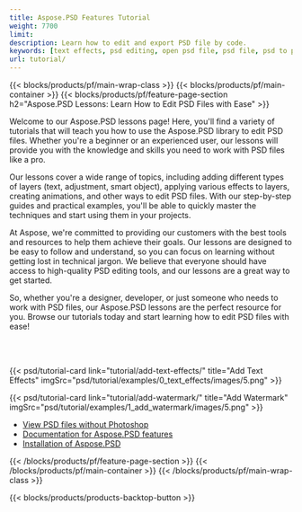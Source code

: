 ```yaml
---
title: Aspose.PSD Features Tutorial
weight: 7700
limit: 
description: Learn how to edit and export PSD file by code.
keywords: [text effects, psd editing, open psd file, psd file, psd to png, psd file format, PSD API, Aspose.PSD library, Aspose.PSD tutorial]
url: tutorial/
---
```


{{< blocks/products/pf/main-wrap-class >}}
{{< blocks/products/pf/main-container >}}
{{< blocks/products/pf/feature-page-section h2="Aspose.PSD Lessons: Learn How to Edit PSD Files with Ease" >}}


<p>
Welcome to our Aspose.PSD lessons page! Here, you'll find a variety of tutorials that will teach you how to use the Aspose.PSD library to edit PSD files. Whether you're a beginner or an experienced user, our lessons will provide you with the knowledge and skills you need to work with PSD files like a pro.</p>
<p>
Our lessons cover a wide range of topics, including adding different types of layers (text, adjustment, smart object), applying various effects to layers, creating animations, and other ways to edit PSD files. With our step-by-step guides and practical examples, you'll be able to quickly master the techniques and start using them in your projects.</p>
<p>
At Aspose, we're committed to providing our customers with the best tools and resources to help them achieve their goals. Our lessons are designed to be easy to follow and understand, so you can focus on learning without getting lost in technical jargon. We believe that everyone should have access to high-quality PSD editing tools, and our lessons are a great way to get started.</p>
<p>
So, whether you're a designer, developer, or just someone who needs to work with PSD files, our Aspose.PSD lessons are the perfect resource for you. Browse our tutorials today and start learning how to edit PSD files with ease!</p>

<br>
<br>

{{< psd/tutorial-card link="tutorial/add-text-effects/" title="Add Text Effects"
imgSrc="psd/tutorial/examples/0_text_effects/images/5.png" >}}

{{< psd/tutorial-card link="tutorial/add-watermark/" title="Add Watermark"
imgSrc="psd/tutorial/examples/1_add_watermark/images/5.png" >}}


<div class="code-sample">
    <ul class="link-list">
        <li class="link-item"><a href="https://products.aspose.com/psd/view/">View PSD files without Photoshop</a></li>
        <li class="link-item"><a href="https://docs.aspose.com/psd/net/features/">Documentation for Aspose.PSD features</a></li>
        <li class="link-item"><a href="https://docs.aspose.com/psd/net/installation/">Installation of Aspose.PSD</a></li>
    </ul>
</div>


{{< /blocks/products/pf/feature-page-section >}}
{{< /blocks/products/pf/main-container >}}
{{< /blocks/products/pf/main-wrap-class >}}

{{< blocks/products/products-backtop-button >}}
